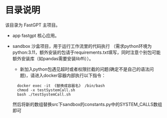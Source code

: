 # 目录说明

该目录为 FastGPT 主项目。

- app fastgpt 核心应用。
- sandbox 沙盒项目，用于运行工作流里的代码执行 （需求python环境为python:3.11，额外安装的包请于requirements.txt填写，同时注意个别包可能额外安装库（如pandas需要安装libffi））。
  - 新加入python包遇见超时或者权限拦截的问题(确定不是自己的语法问题)，请进入docker容器内部执行以下指令：

  ```shell
    docker exec -it 《替换成容器名》 /bin/bash
    chmod -x testSystemCall.sh
    bash ./testSystemCall.sh
  ```
  
    然后将新的数组替换src下sandbox的constants.py中的SYSTEM_CALLS数组即可

